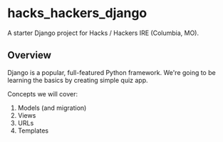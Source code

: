 hacks_hackers_django
====================

A starter Django project for Hacks / Hackers IRE (Columbia, MO).

Overview
--------

Django is a popular, full-featured Python framework. We're going to be learning the basics by creating simple quiz app.

Concepts we will cover:

1.	Models (and migration)
2.	Views
3.	URLs
4.	Templates